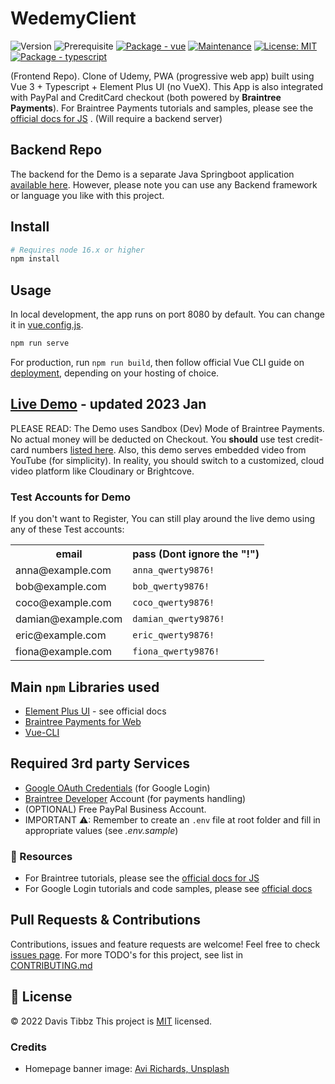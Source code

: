 # WedemyClient

![Version](https://img.shields.io/badge/version-1.2.0-blue.svg?cacheSeconds=2592000)
![Prerequisite](https://img.shields.io/badge/node-16.x-blue.svg)
[![Package - vue](https://img.shields.io/github/package-json/dependency-version/Longwater1234/wedemyclient/vue?color=blue)](https://www.npmjs.com/package/vue)
[![Maintenance](https://img.shields.io/badge/Maintained%3F-yes-green.svg)](https://github.com/Longwater1234/WedemyClient/graphs/commit-activity)
[![License: MIT](https://img.shields.io/github/license/Longwater1234/WedemyClient)](https://github.com/Longwater1234/WedemyClient/blob/master/LICENSE)
[![Package - typescript](https://img.shields.io/github/package-json/dependency-version/Longwater1234/wedemyclient/dev/typescript?color=blue)](https://www.npmjs.com/package/typescript)

(Frontend Repo). Clone of Udemy, PWA (progressive web app) built using Vue 3 + Typescript + Element Plus UI (no VueX).
This App is also integrated with PayPal and CreditCard checkout (both powered by **Braintree Payments**). For Braintree
Payments tutorials and samples, please see
the [official docs for JS](https://developer.paypal.com/braintree/docs/guides/drop-in/setup-and-integration/javascript/v3)
. (Will require a backend server)

## Backend Repo

The backend for the Demo is a separate Java Springboot application [available here](https://github.com/Longwater1234/WedemyServer).
However, please note you can use any Backend framework or language you like with this project.

## Install

```sh
# Requires node 16.x or higher
npm install
```

## Usage

In local development, the app runs on port 8080 by default. You can change it in [vue.config.js](vue.config.js).

```sh
npm run serve
```

For production, run `npm run build`, then follow official Vue CLI guide
on [deployment](https://cli.vuejs.org/guide/deployment.html), depending on your hosting of choice.

## [Live Demo](https://wedemy.up.railway.app/) - updated 2023 Jan

PLEASE READ: The Demo uses Sandbox (Dev) Mode of Braintree Payments. No actual money will be deducted on Checkout. You
**should** use test credit-card
numbers [listed here](https://developer.paypal.com/braintree/docs/guides/credit-cards/testing-go-live/java). Also, this
demo serves embedded video from YouTube (for simplicity). In reality, you should switch to a customized, cloud video
platform like Cloudinary or Brightcove.

### Test Accounts for Demo

If you don't want to Register, You can still play around the live demo using any of these Test accounts:

<table>
    <tr>
        <th>email</th>
        <th>pass (Dont ignore the "!")</th>
    </tr>
    <tr>
        <td>anna@example.com</td>
        <td><code>anna_qwerty9876!</code></td>
    </tr>
    <tr>
        <td>bob@example.com</td>
        <td><code>bob_qwerty9876!</code></td>
    </tr>
    <tr>
        <td>coco@example.com</td>
        <td><code>coco_qwerty9876!</code></td>
    </tr>
    <tr>
        <td>damian@example.com</td>
        <td><code>damian_qwerty9876!</code></td>
    </tr>
    <tr>
        <td>eric@example.com</td>
        <td><code>eric_qwerty9876!</code></td>
    </tr> 
    <tr>
        <td>fiona@example.com</td>
        <td><code>fiona_qwerty9876!</code></td>
    </tr>
</table>

## Main `npm` Libraries used

- [Element Plus UI](https://element-plus.org/en-US/) - see official docs
- [Braintree Payments for Web](https://www.npmjs.com/package/braintree-web-drop-in)
- [Vue-CLI](https://www.npmjs.com/package/@vue/cli)

## Required 3rd party Services

- [Google OAuth Credentials](https://console.developers.google.com/apis/credentials) (for Google Login)
- [Braintree Developer](https://developer.paypal.com/braintree/docs) Account (for payments handling)
- (OPTIONAL) Free PayPal Business Account.
- IMPORTANT ⚠: Remember to create an `.env` file at root folder and fill in appropriate values (see _.env.sample_)

### 📕 Resources

- For Braintree tutorials, please see
  the [official docs for JS](https://developer.paypal.com/braintree/docs/guides/drop-in/setup-and-integration/javascript/v3)
- For Google Login tutorials and code samples, please
  see [official docs](https://developers.google.com/identity/gsi/web/guides/overview)

## Pull Requests & Contributions

Contributions, issues and feature requests are welcome!
Feel free to check [issues page](https://github.com//Longwater1234/WedemyClient/issues). For more TODO's for this
project, see list in [CONTRIBUTING.md](CONTRIBUTING.md)


## 📝 License

&copy; 2022 Davis Tibbz
This project is [MIT](https://github.com/Longwater1234/WedemyClient/blob/master/LICENSE) licensed.


### Credits
- Homepage banner image: [Avi Richards, Unsplash](https://unsplash.com/@avirichards)